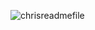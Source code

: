 ![chrisreadmefile](https://github.com/user-attachments/assets/3aab44f1-c999-406e-9ea8-dd595db00c0c)
